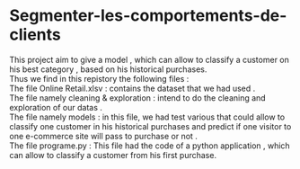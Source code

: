 # Segmenter-les-comportements-de-clients
This project aim to give a model , which can allow to classify a customer on his best category , based on his historical purchases.  
Thus we find in this repistory the following files :  
The file Online Retail.xlsv : contains the dataset that we had used .  
The file namely cleaning & exploration : intend to do the cleaning and exploration of our datas .  
The file namely models : in this file, we had test various that could allow to classify one customer in his historical purchases and predict if one visitor to one e-commerce site will pass to purchase or not .  
The file programe.py : This file had the code of a python application , which can allow to classify a customer from his first purchase. 
